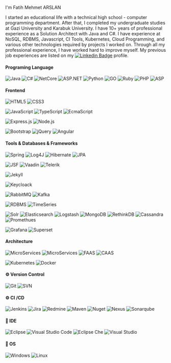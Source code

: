 I'm Fatih Mehmet ARSLAN

I started an educational life with a technical high school - computer programming department. After that, I completed my undergraduate studies at Gazi University and Karabuk University. I have 10+ years of professional experience as a Solution Architect with Java and C#. I have experience at NoSQL, RDBMS, Javascript, CI Tools, Kubernetes, Cloud Programming, and various other technologies required by projects I worked on. Through all my professional experience, I have worked hard to improve myself. My previous job experiences are listed on my [![Linkedin Badge](https://img.shields.io/badge/-LinkedIn-blue?style=flat-square&logo=Linkedin&logoColor=white)](https://www.linkedin.com/in/fmarslan/) profile.

#### Programing Language
![Java](https://img.shields.io/badge/-Java-brightgreen)
![C#](https://img.shields.io/badge/-CSharp-brightgreen)
![NetCore](https://img.shields.io/badge/-.Net%20Core-brightgreen)
![ASP.NET](https://img.shields.io/badge/-ASP.NET-brightgreen)
![Python](https://img.shields.io/badge/-Python-yellow)
![GO](https://img.shields.io/badge/-Go-grey)
![Ruby](https://img.shields.io/badge/-Ruby-grey)
![PHP](https://img.shields.io/badge/-PHP-grey)
![ASP](https://img.shields.io/badge/-ASP-grey)



#### Frontend
![HTML5](https://img.shields.io/badge/-HTML5-brightgreen)
![CSS3](https://img.shields.io/badge/-CSS3-brightgreen)
>
![JavaScript](https://img.shields.io/badge/-JavaScript-brightgreen)
![TypeScript](https://img.shields.io/badge/-TypeScript-brightgreen)
![EcmaScript](https://img.shields.io/badge/Ecmascript-green)

>
![Express.js](https://img.shields.io/badge/-Express%20Js-yellow)
![Node.js](https://img.shields.io/badge/-Node%20Js-grey)

>
![Bootstrap](https://img.shields.io/badge/-Bootstrap-brightgreen) 
![jQuery](https://img.shields.io/badge/-jQuery-brightgreen) 
![Angular](https://img.shields.io/badge/-Angular-grey)

#### Tools & Databases & Frameworks

![Spring](http://img.shields.io/badge/-Spring-brightgreen)
![Log4J](http://img.shields.io/badge/-Log4J-brightgreen)
![Hibernate](http://img.shields.io/badge/-Hibernate-brightgreen)
![JPA](http://img.shields.io/badge/-JPA-brightgreen)
>
![JSF](http://img.shields.io/badge/-JSF-brightgreen)
![Vaadin](http://img.shields.io/badge/-Vaadin-yellow)
![Telerik](http://img.shields.io/badge/-Telerik-grey)
>
![Jekyll](http://img.shields.io/badge/-Jekyll-brightgreen)
>
![Keycloack](https://img.shields.io/badge/-Keycloack-green)
>
![RabbitMQ](https://img.shields.io/badge/-RabbitMQ-green)
![Kafka](https://img.shields.io/badge/-Kafka-grey)
>
![RDBMS](https://img.shields.io/badge/-RDBMS-brightgreen)
![TimeSeries](https://img.shields.io/badge/-Timeseries-brightgreen)
>
![Solr](https://img.shields.io/badge/-Solr-green)
![Elasticsearch](https://img.shields.io/badge/-Elasticsearch-green)
![Logstash](https://img.shields.io/badge/-Logstash-green)
![MongoDB](https://img.shields.io/badge/-MongoDB-yellow)
![RethinkDB](https://img.shields.io/badge/-RethinkDB-grey)
![Cassandra](https://img.shields.io/badge/-Cassandra-grey)
![Promethues](https://img.shields.io/badge/-Prometheus-grey)
>
![Grafana](https://img.shields.io/badge/-Grafana-green)
![Superset](https://img.shields.io/badge/-Superset-green)

#### Architecture

![MicroServices](https://img.shields.io/badge/-Cloud%20Applications-brightgreen)
![MicroServices](https://img.shields.io/badge/-MicroService-brightgreen)
![FAAS](https://img.shields.io/badge/-FAAS-green)
![CAAS](https://img.shields.io/badge/-CAAS-green)
>
![Kubernetes](https://img.shields.io/badge/-Kubernetes-yellow)
![Docker](https://img.shields.io/badge/-Docker-yellow)



#### ⚙️ Version Control

![Git](https://img.shields.io/badge/-Git-brightgreen)
![SVN](https://img.shields.io/badge/-SVN-brightgreen)

#### ⚙️ CI /CD
![Jenkins](https://img.shields.io/badge/Jenkins-brightgreen)
![Jira](https://img.shields.io/badge/JIRA-brightgreen)
![Redmine](https://img.shields.io/badge/-Redmine-brightgreen)
![Maven](https://img.shields.io/badge/-Maven-brightgreen)
![Nuget](https://img.shields.io/badge/-Nuget-green)
![Nexus](https://img.shields.io/badge/-Nexus-green)
![Sonarqube](https://img.shields.io/badge/-SonarQube-grey)


#### 🔧 IDE
![Eclipse](https://img.shields.io/badge/-Eclipse-brightgreen)
![Visual Studio Code](https://img.shields.io/badge/-Visual%20Studio%20Code-brightgreen)
![Eclipse Che](http://img.shields.io/badge/-Eclpise%20Che-green)
![Visual Studio](https://img.shields.io/badge/-Visual%20Studio-green)


#### 🔧 OS
![Windows](http://img.shields.io/badge/-Windows-green)
![Linux](http://img.shields.io/badge/-Linux-green)




